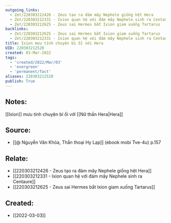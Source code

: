 ```yaml
---
outgoing_links:
  - Zet/220303212426 - Zeus tạo ra đám mây Nephele giống hệt Hera
  - Zet/220303212331 - Ixion quan hệ với đám mây Nephele sinh ra Centaure
  - Zet/220303212625 - Zeus sai Hermes bắt Ixion giam xuống Tartarus
backlinks:
  - Zet/220303212625 - Zeus sai Hermes bắt Ixion giam xuống Tartarus
  - Zet/220303212331 - Ixion quan hệ với đám mây Nephele sinh ra Centaure
title: Ixion mưu tính chuyện bỉ ổi với Hera
UID: 220303212520
created: 03-Mar-2022
tags:
  - 'created/2022/Mar/03'
  - 'evergreen'
  - 'permanent/fact'
aliases: 220303212520
publish: True
---
```

## Notes:
[[Ixion]] mưu tính chuyện bỉ ổi với [[Nữ thần Hera|Hera]]

## Source:
- [[@ Nguyễn Văn Khỏa, Thần thoại Hy Lạp]] (ebook mobi Tve-4u) p.157

## Relate:
- [[220303212426 - Zeus tạo ra đám mây Nephele giống hệt Hera]]
- [[220303212331 - Ixion quan hệ với đám mây Nephele sinh ra Centaure]]
- [[220303212625 - Zeus sai Hermes bắt Ixion giam xuống Tartarus]]
## Created:
- [[2022-03-03]]
